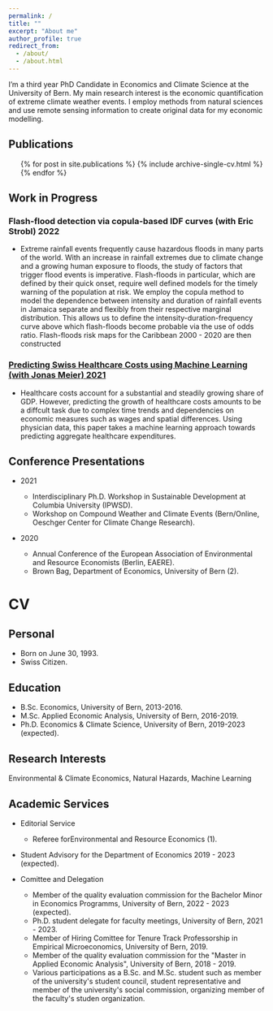 ```yaml
---
permalink: /
title: ""
excerpt: "About me"
author_profile: true
redirect_from: 
  - /about/
  - /about.html
---
```


I’m a third year PhD Candidate in Economics and Climate Science at the University of Bern. My main research interest is the economic quantification of extreme climate weather events. I employ methods from natural sciences and use remote sensing information to create original data for my economic modelling.


## Publications
<ul>{% for post in site.publications %}
    {% include archive-single-cv.html %}
  {% endfor %}</ul>
  
## Work in Progress
### Flash-flood detection via copula-based IDF curves (with Eric Strobl) 2022
* Extreme rainfall events frequently cause hazardous floods in many parts of the world. With an increase in rainfall extremes due to climate change and a growing human exposure to floods, the study of factors that trigger flood events is imperative. Flash-floods in particular, which are defined by their quick onset, require well defined models for the timely warning of the population at risk. We employ the copula method to model the dependence between intensity and duration of rainfall events in Jamaica separate and flexibly from their respective marginal distribution. This allows us to define the intensity-duration-frequency curve above which flash-floods become probable via the use of odds ratio. Flash-floods risk maps for the Caribbean 2000 - 2020 are then constructed


### [Predicting Swiss Healthcare Costs using Machine Learning (with Jonas Meier) 2021](https://github.com/DinoCollalti/DinoCollalti.github.io/blob/master/files/Collalti_Meier2021.pdf)
* Healthcare costs account for a substantial and steadily growing share of GDP. However, predicting the growth of healthcare costs amounts to be a diffcult task due to complex time trends and dependencies on economic measures such as wages and spatial differences. Using physician data, this paper takes a machine learning approach towards predicting aggregate healthcare expenditures.



## Conference Presentations
* 2021
	 * Interdisciplinary Ph.D. Workshop in Sustainable Development at Columbia University (IPWSD).
	 * Workshop  on  Compound  Weather  and  Climate  Events  (Bern/Online,  Oeschger  Center  for  Climate Change Research).

* 2020
	 * Annual Conference of the European Association of Environmental and Resource Economists (Berlin, EAERE).
	 * Brown Bag, Department of Economics, University of Bern (2).


# CV

## Personal
* Born on June 30, 1993.
* Swiss Citizen.

## Education
* B.Sc. Economics, University of Bern, 2013-2016.
* M.Sc. Applied Economic Analysis, University of Bern, 2016-2019.
* Ph.D. Economics & Climate Science, University of Bern, 2019-2023 (expected).

## Research Interests
Environmental & Climate Economics, Natural Hazards, Machine Learning

## Academic Services
* Editorial Service
    *  Referee forEnvironmental and Resource Economics (1).

* Student Advisory for the Department of Economics 2019 - 2023 (expected).

* Comittee and Delegation
    * Member of the quality evaluation commission for the Bachelor Minor in Economics Programms, University of Bern, 2022 - 2023 (expected).
    * Ph.D. student delegate for faculty meetings, University of Bern, 2021 - 2023.
    * Member of Hiring Comittee for Tenure Track Professorship in Empirical Microeconomics, University of Bern, 2019.
    * Member of the quality evaluation commission for the "Master in Applied Economic Analysis", University of Bern, 2018 - 2019.
    * Various participations as a B.Sc. and M.Sc. student such as member of the university's student council, student representative and member of the university's social commission, organizing member of the faculty's studen organization.

